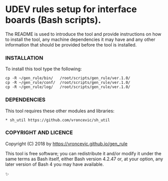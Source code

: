 # UDEV rules setup for interface boards (Bash scripts).

The README is used to introduce the tool and provide instructions on
how to install the tool, any machine dependencies it may have and any
other information that should be provided before the tool is installed.

### INSTALLATION

To install this tool type the following:

```
cp -R ~/gen_rule/bin/   /root/scripts/gen_rule/ver.1.0/
cp -R ~/gen_rule/conf/  /root/scripts/gen_rule/ver.1.0/
cp -R ~/gen_rule/log/   /root/scripts/gen_rule/ver.1.0/
```

### DEPENDENCIES

This tool requires these other modules and libraries:

	* sh_util https://github.com/vroncevic/sh_util

### COPYRIGHT AND LICENCE

Copyright (C) 2018 by https://vroncevic.github.io/gen_rule

This tool is free software; you can redistribute it and/or modify
it under the same terms as Bash itself, either Bash version 4.2.47 or,
at your option, any later version of Bash 4 you may have available.

:sparkles:

